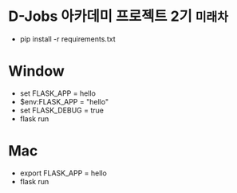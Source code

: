 # D-Jobs 아카데미 프로젝트 2기 `미래차`


- pip install -r requirements.txt


# Window
- set FLASK_APP = hello
- $env:FLASK_APP = "hello"
- set FLASK_DEBUG = true
- flask run

# Mac
- export FLASK_APP = hello
- flask run
